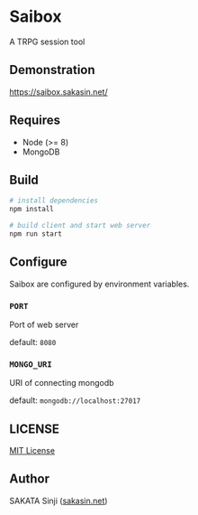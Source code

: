 # Saibox

A TRPG session tool


## Demonstration

https://saibox.sakasin.net/


## Requires

- Node (>= 8)
- MongoDB


## Build

``` bash
# install dependencies
npm install

# build client and start web server
npm run start
```

## Configure

Saibox are configured by environment variables.

### `PORT`

Port of web server

default: `8080`

### `MONGO_URI`

URI of connecting mongodb

default: `mongodb://localhost:27017`


## LICENSE

[MIT License](LISENCE)


## Author

SAKATA Sinji ([sakasin.net](https://sakasin.net))
